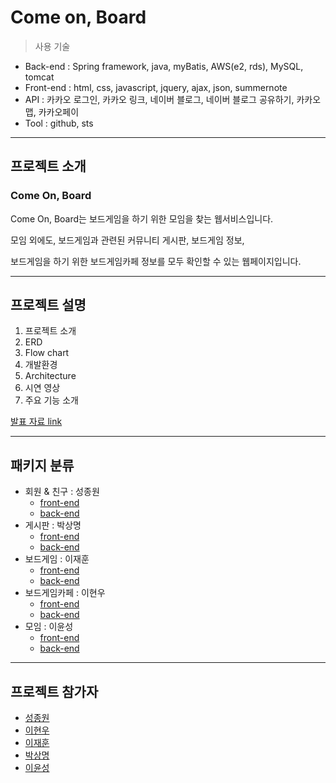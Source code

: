 # Come on, Board
> 사용 기술  
 - Back-end : Spring framework, java, myBatis, AWS(e2, rds), MySQL, tomcat
 - Front-end : html, css, javascript, jquery, ajax, json, summernote
 - API : 카카오 로그인, 카카오 링크, 네이버 블로그, 네이버 블로그 공유하기, 카카오 맵, 카카오페이
 - Tool : github, sts
---

## 프로젝트 소개

### Come On, Board

Come On, Board는 보드게임을 하기 위한 모임을 찾는 웹서비스입니다.

모임 외에도, 보드게임과 관련된 커뮤니티 게시판, 보드게임 정보,

보드게임을 하기 위한 보드게임카페 정보를 모두 확인할 수 있는 웹페이지입니다.

---

## 프로젝트 설명
1. 프로젝트 소개
2. ERD
3. Flow chart
4. 개발환경
5. Architecture
6. 시연 영상
7. 주요 기능 소개

[발표 자료 link](https://github.com/comeonboard/cob/blob/main/PPT/D%EC%A1%B0_ComeOnBoard_%EC%B5%9C%EC%A2%85%EB%B0%9C%ED%91%9C%EC%9E%90%EB%A3%8C.pdf)

---

## 패키지 분류
* 회원 & 친구 : 성종원
  - [front-end](https://github.com/comeonboard/cob/tree/main/ComeOnBoard/src/main/webapp/WEB-INF/views/member)
  - [back-end](https://github.com/comeonboard/cob/tree/main/ComeOnBoard/src/main/java/com/bitcamp/cob/member)
* 게시판 : 박상명
  - [front-end](https://github.com/comeonboard/cob/tree/main/ComeOnBoard/src/main/webapp/WEB-INF/views/post)
  - [back-end](https://github.com/comeonboard/cob/tree/main/ComeOnBoard/src/main/java/com/bitcamp/cob/post)  
* 보드게임 : 이재훈
  - [front-end](https://github.com/comeonboard/cob/tree/main/ComeOnBoard/src/main/webapp/WEB-INF/views/game)
  - [back-end](https://github.com/comeonboard/cob/tree/main/ComeOnBoard/src/main/java/com/bitcamp/cob/game)
* 보드게임카페 : 이현우
  - [front-end](https://github.com/comeonboard/cob/tree/main/ComeOnBoard/src/main/webapp/WEB-INF/views/cafe)
  - [back-end](https://github.com/comeonboard/cob/tree/main/ComeOnBoard/src/main/java/com/bitcamp/cob/cafe)
* 모임 : 이윤성
  - [front-end](https://github.com/comeonboard/cob/tree/main/ComeOnBoard/src/main/webapp/WEB-INF/views/group)
  - [back-end](https://github.com/comeonboard/cob/tree/main/ComeOnBoard/src/main/java/com/bitcamp/cob/group)

---

## 프로젝트 참가자

* [성종원](https://github.com/jongchi)
* [이현우](https://github.com/rainty02)
* [이재훈](https://github.com/kohemf1)
* [박상명](https://github.com/parksangmyeong1)
* [이윤성](https://github.com/L-YS-123)
